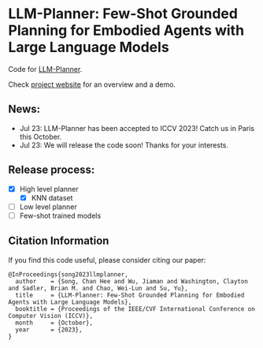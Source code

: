 # LLM-Planner: Few-Shot Grounded Planning for Embodied Agents with Large Language Models 

Code for [LLM-Planner](https://arxiv.org/abs/2212.04088).

Check [project website](https://dki-lab.github.io/LLM-Planner/) for an overview and a demo.

## News:
- Jul 23: LLM-Planner has been accepted to ICCV 2023! Catch us in Paris this October.
- Jul 23: We will release the code soon! Thanks for your interests.

## Release process:
- [x] High level planner
  - [x] KNN dataset
- [ ] Low level planner
- [ ] Few-shot trained models

## Citation Information

If you find this code useful, please consider citing our paper:

```
@InProceedings{song2023llmplanner,
  author    = {Song, Chan Hee and Wu, Jiaman and Washington, Clayton and Sadler, Brian M. and Chao, Wei-Lun and Su, Yu},
  title     = {LLM-Planner: Few-Shot Grounded Planning for Embodied Agents with Large Language Models},
  booktitle = {Proceedings of the IEEE/CVF International Conference on Computer Vision (ICCV)},
  month     = {October},
  year      = {2023},
}
```
